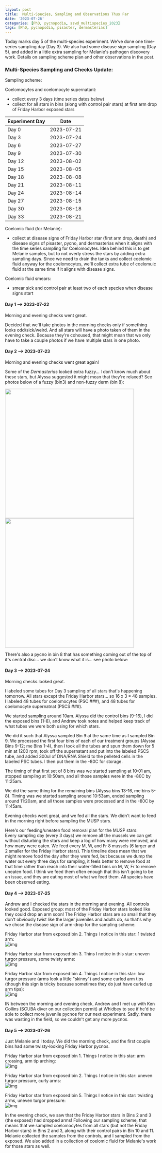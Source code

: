 ```yaml
---
layout: post
title:  Multi-Species, Sampling and Observations Thus Far
date: '2023-07-26'
categories: [PhD, pycnopodia, sswd_multispecies_2023]
tags: [PhD, pycnopodia, pisaster, dermasterias]
---
```

Today marks day 5 of the multi-species experiment. We've done one time-series sampling day (Day 3). We also had some disease sign sampling (Day 5), and added in a little extra sampling for Melanie's pathogen discovery work. Details on sampling scheme plan and other observations in the post.

### Multi-Species Sampling and Checks Update:
Sampling scheme:

Coelomocytes and coelomocyte supernatant:
- collect every 3 days (time series dates below)
- collect for all stars in bins (along with control pair stars) at first arm drop of Friday Harbor exposed stars      

| Experiment Day | Date       |
|----------------|------------|
| Day 0          | 2023-07-21 |
| Day 3          | 2023-07-24 |
| Day 6          | 2023-07-27 |
| Day 9          | 2023-07-30 |
| Day 12         | 2023-08-02 |
| Day 15         | 2023-08-05 |
| Day 18         | 2023-08-08 |
| Day 21         | 2023-08-11 |
| Day 24         | 2023-08-14 |
| Day 27         | 2023-08-15 |
| Day 30         | 2023-08-18 |
| Day 33         | 2023-08-21 |

Coelomic fluid (for Melanie):
- collect at disease signs of Friday Harbor star (first arm drop, death) and disease signs of pisaster, pycno, and dermasterias when it aligns with the time series sampling for Coelomocytes. Idea behind this is to get Melanie samples, but to not overly stress the stars by adding extra sampling days. Since we need to drain the tanks and collect coelomic fluid anyway for the coelomocytes, we'll collect extra tube of coelomuic fluid at the same time if it aligns with disease signs.

Coelomic fluid smears:
- smear sick and control pair at least two of each species when disease signs start


#### Day 1 --> 2023-07-22
Morning and evening checks went great.

Decided that we'll take photos in the morning checks only if something looks odd/sick/weird. And all stars will have a photo taken of them in the evening check. Because they're cohoused, that might mean that we only have to take a couple photos if we have multiple stars in one photo.

#### Day 2 --> 2023-07-23
Morning and evening checks went great again!

Some of the _Dermasterias_ looked extra fuzzy... I don't know much about these stars, but Alyssa suggested it might mean that they're relaxed? See photos below of a fuzzy (bin3) and non-fuzzy derm (bin 8):      

<img src="notebook-images/2023-07-26/fuzzy_derm_bin3_20230723.JPG" width="425"/> <img src="notebook-images/2023-07-26/notfuzzy_derm_bin8_20230723.JPG" width="425"/>


There's also a pycno in bin 8 that has something coming out of the top of it's central disc... we don't know what it is... see photo below:     


#### Day 3 --> 2023-07-24
Morning checks looked great.

I labeled some tubes for Day 3 sampling of all stars that's happening tomorrow. All stars except the Friday Harbor stars... so 16 x 3 = 48 samples. I labeled 48 tubes for coelomocytes (PSC ###), and 48 tubes for coelomocyte supernatnat (PSCS ###).

We started sampling around 10am. Alyssa did the control bins (9-16), I did the exposed bins (1-8), and Andrew took notes and helped keep track of what tubes we were both using for which stars.

We did it such that Alyssa sampled Bin 9 at the same time as I sampled Bin 9. We processed the first four bins of each of our treatment groups (Alyssa Bins 9-12; me Bins 1-4), then I took all the tubes and spun them down for 5 min at 1200 rpm, took off the supernatant and put into the labeled PSCS tube, and added 300ul of DNA/RNA Shield to the pelleted cells in the labeled PSC tubes. I then put them in the -80C for storage.

The timing of that first set of 8 bins was we started sampling at 10:01 am, stopped sampling at 10:50am, and all those samples were in the -80C by 11:25am.

We did the same thing for the remaining bins (Alyssa bins 13-16, me bins 5-8). Timing was we started sampling around 10:53am, ended sampling around 11:20am, and all those samples were processed and in the -80C by 11:45am.

Evening checks went great, and we fed all the stars. We didn't want to feed in the morning right before sampling the MUSP stars.

Here's our feeding/uneaten food removal plan for the MUSP stars:     
Every sampling day (every 3 days) we remove all the mussels we can get without disturbing the stars and keep a log of how many were removed, and how many were eaten. We feed every M, W, and Fr 8 mussels (6 larger and 2 smaller for the Friday Harbor stars). This timeline does mean that we might remove food the day after they were fed, but because we dump the water out every three days for sampling, it feels better to remove food at that time rather than reach into their water-filled bins on M, W, Fr to remove uneaten food. I think we feed them often enough that this isn't going to be an issue, and they are eating most of what we feed them. All species have been observed eating.

#### Day 4 --> 2023-07-25
Andrew and I checked the stars in the morning and evening. All controls looked good. Exposed group: most of the Friday Harbor stars looked like they could drop an arm soon! The Friday Harbor stars are so small that they don't obviously twist like the larger juveniles and adults do, so that's why we chose the disease sign of arm-drop for the sampling scheme.

Friday Harbor star from exposed bin 2. Things I notice in this star: 1 twisted arm:      
![img](../notebook-images/2023-07-26/sick_FH_star_bin2_20230725.JPG)     

Friday Harbor star from exposed bin 3. Thins I notice in this star: uneven turgor pressure, some twisty arms:      
![img](../notebook-images/2023-07-26/sick_FH_star_bin3_20230725.JPG)

Friday Harbor star from exposed bin 4. Things I notice in this star: low turgor pressure (arms look a little "skinny") and some curled arm tips (though this sign is tricky because sometimes they do just have curled up arm tips):    
![img](../notebook-images/2023-07-26/sick_FH_star_bin4_20230725.JPG)

IN between the morning and evening check, Andrew and I met up with Ken Collins (SCUBA diver on our collection permit) at Whidbey to see if he'd be able to collect more juvenile pycnos for our next experiment. Sadly, there was wasting in the field, so we couldn't get any more pycnos.

#### Day 5 --> 2023-07-26
Just Melanie and I today. We did the morning check, and the first couple bins had some twisty-looking Friday Harbor pycnos.

Friday Harbor star from exposed bin 1. Things I notice in this star: arm crossing, arm tip arching:     
![img](../notebook-images/2023-07-26/sick_FH_star_bin1_20230726.JPG)    

Friday Harbor star from exposed bin 2. Things I notice in this star: uneven turgor pressure, curly arms:     
![img](../notebook-images/2023-07-26/sick_FH_star_bin2_20230726.JPG)  

Friday Harbor star from exposed bin 5. Things I notice in this star: twisting arms, uneven turgor pressure:     
![img](../notebook-images/2023-07-26/sick_FH_star_bin5_20230726.JPG)

In the evening check, we saw that the Friday Harbor stars in Bins 2 and 3 (the exposed) had dropped arms! Following our sampling scheme, that means that we sampled coelomocytes from all stars (but not the Friday Harbor stars) in Bins 2 and 3, along with their control pairs in Bin 10 and 11. Melanie collected the samples from the controls, and I sampled from the exposed. We also added in a collection of coelomic fluid for Melanie's work for those stars as well.
